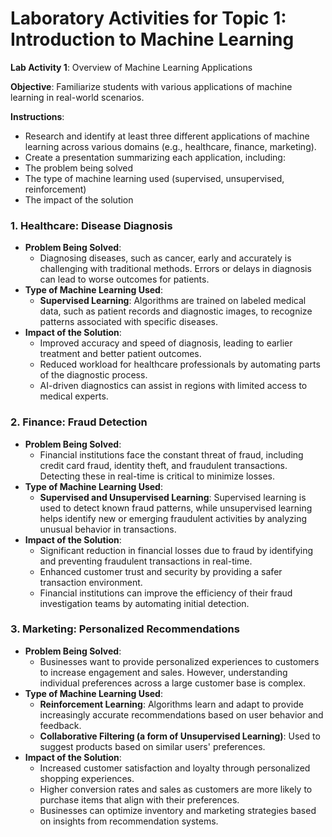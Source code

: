 # Laboratory Activities for Topic 1: Introduction to Machine Learning

**Lab Activity 1**: Overview of Machine Learning Applications

**Objective**: Familiarize students with various applications of machine learning in real-world scenarios.

**Instructions**:
* Research and identify at least three different applications of machine learning across various domains (e.g., healthcare, finance, marketing).
* Create a presentation summarizing each application, including:
* The problem being solved
* The type of machine learning used (supervised, unsupervised, reinforcement)
* The impact of the solution

### 1. **Healthcare: Disease Diagnosis**
   - **Problem Being Solved**: 
     - Diagnosing diseases, such as cancer, early and accurately is challenging with traditional methods. Errors or delays in diagnosis can lead to worse outcomes for patients.
   - **Type of Machine Learning Used**:
     - **Supervised Learning**: Algorithms are trained on labeled medical data, such as patient records and diagnostic images, to recognize patterns associated with specific diseases.
   - **Impact of the Solution**:
     - Improved accuracy and speed of diagnosis, leading to earlier treatment and better patient outcomes.
     - Reduced workload for healthcare professionals by automating parts of the diagnostic process.
     - AI-driven diagnostics can assist in regions with limited access to medical experts.

### 2. **Finance: Fraud Detection**
   - **Problem Being Solved**:
     - Financial institutions face the constant threat of fraud, including credit card fraud, identity theft, and fraudulent transactions. Detecting these in real-time is critical to minimize losses.
   - **Type of Machine Learning Used**:
     - **Supervised and Unsupervised Learning**: Supervised learning is used to detect known fraud patterns, while unsupervised learning helps identify new or emerging fraudulent activities by analyzing unusual behavior in transactions.
   - **Impact of the Solution**:
     - Significant reduction in financial losses due to fraud by identifying and preventing fraudulent transactions in real-time.
     - Enhanced customer trust and security by providing a safer transaction environment.
     - Financial institutions can improve the efficiency of their fraud investigation teams by automating initial detection.

### 3. **Marketing: Personalized Recommendations**
   - **Problem Being Solved**:
     - Businesses want to provide personalized experiences to customers to increase engagement and sales. However, understanding individual preferences across a large customer base is complex.
   - **Type of Machine Learning Used**:
     - **Reinforcement Learning**: Algorithms learn and adapt to provide increasingly accurate recommendations based on user behavior and feedback.
     - **Collaborative Filtering (a form of Unsupervised Learning)**: Used to suggest products based on similar users' preferences.
   - **Impact of the Solution**:
     - Increased customer satisfaction and loyalty through personalized shopping experiences.
     - Higher conversion rates and sales as customers are more likely to purchase items that align with their preferences.
     - Businesses can optimize inventory and marketing strategies based on insights from recommendation systems.
